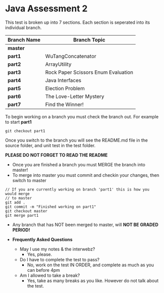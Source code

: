 # Java Assessment 2 

This test is broken up into 7 sections. Each section is seperated into its individual branch.


| Branch Name | Branch Topic |
| ----------- | ------------ |
| **master**      |            |
| **part1**       |   WuTangConcatenator           |
| **part2**       |   ArrayUtility           |
| **part3**       |   Rock Paper Scissors Enum Evaluation           |
| **part4**       |   Java Interfaces           |
| **part5**       |   Election Problem           |
| **part6**       |   The Love-Letter Mystery            |
| **part7**       |   Find the Winner!           |


To begin working on a branch you must check the branch out.
For example to start **part1** 

```
git checkout part1

```

Once you switch to the branch you will see the README.md file in the source folder, and unit test in the test folder.

**PLEASE DO NOT FORGET TO READ THE README**

* Once you are finished a branch you must MERGE the branch into master!
* To merge into master you must commit and checkin your changes, then switch to master

```
// If you are currently working on branch 'part1' this is how you would merge
// to master
git add .
git commit -m "Finished working on part1"
git checkout master
git merge part1
```

* Any branch that has NOT been merged to master, will **NOT BE GRADED PERIOD!**

* **Frequently Asked Questions**
   * May I use my notes & the interwebz?
      * Yes, please.
  * Do I have to complete the test to pass?
      * No, work on the test IN ORDER, and complete as much as you can before 4pm
  * Am I allowed to take a break?
     * Yes, take as many breaks as you like. However do not talk about the test.	  	
